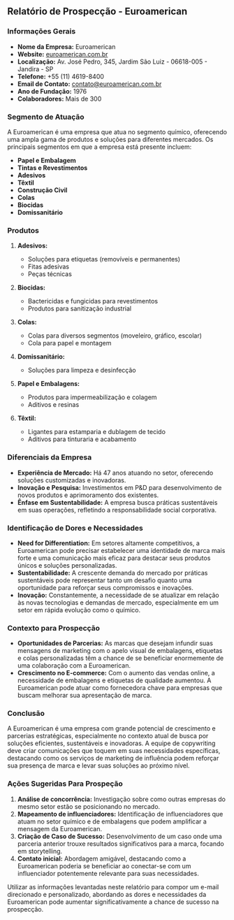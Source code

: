 ## Relatório de Prospecção - Euroamerican

### Informações Gerais
- **Nome da Empresa:** Euroamerican
- **Website:** [euroamerican.com.br](http://www.euroamerican.com.br)
- **Localização:** Av. José Pedro, 345, Jardim São Luiz - 06618-005 - Jandira - SP
- **Telefone:** +55 (11) 4619-8400
- **Email de Contato:** contato@euroamerican.com.br
- **Ano de Fundação:** 1976
- **Colaboradores:** Mais de 300

### Segmento de Atuação
A Euroamerican é uma empresa que atua no segmento químico, oferecendo uma ampla gama de produtos e soluções para diferentes mercados. Os principais segmentos em que a empresa está presente incluem:

- **Papel e Embalagem**
- **Tintas e Revestimentos**
- **Adesivos**
- **Têxtil**
- **Construção Civil**
- **Colas**
- **Biocidas**
- **Domissanitário**

### Produtos
1. **Adesivos:**
   - Soluções para etiquetas (removíveis e permanentes)
   - Fitas adesivas
   - Peças técnicas

2. **Biocidas:**
   - Bactericidas e fungicidas para revestimentos
   - Produtos para sanitização industrial

3. **Colas:**
   - Colas para diversos segmentos (moveleiro, gráfico, escolar)
   - Cola para papel e montagem

4. **Domissanitário:**
   - Soluções para limpeza e desinfecção

5. **Papel e Embalagens:**
   - Produtos para impermeabilização e colagem
   - Aditivos e resinas

6. **Têxtil:**
   - Ligantes para estamparia e dublagem de tecido
   - Aditivos para tinturaria e acabamento

### Diferenciais da Empresa
- **Experiência de Mercado:** Há 47 anos atuando no setor, oferecendo soluções customizadas e inovadoras.
- **Inovação e Pesquisa:** Investimentos em P&D para desenvolvimento de novos produtos e aprimoramento dos existentes.
- **Ênfase em Sustentabilidade:** A empresa busca práticas sustentáveis em suas operações, refletindo a responsabilidade social corporativa.

### Identificação de Dores e Necessidades
- **Need for Differentiation:** Em setores altamente competitivos, a Euroamerican pode precisar estabelecer uma identidade de marca mais forte e uma comunicação mais eficaz para destacar seus produtos únicos e soluções personalizadas.
- **Sustentabilidade:** A crescente demanda do mercado por práticas sustentáveis pode representar tanto um desafio quanto uma oportunidade para reforçar seus compromissos e inovações.
- **Inovação:** Constantemente, a necessidade de se atualizar em relação às novas tecnologias e demandas de mercado, especialmente em um setor em rápida evolução como o químico.

### Contexto para Prospecção
- **Oportunidades de Parcerias:** As marcas que desejam infundir suas mensagens de marketing com o apelo visual de embalagens, etiquetas e colas personalizadas têm a chance de se beneficiar enormemente de uma colaboração com a Euroamerican.
- **Crescimento no E-commerce:** Com o aumento das vendas online, a necessidade de embalagens e etiquetas de qualidade aumentou. A Euroamerican pode atuar como fornecedora chave para empresas que buscam melhorar sua apresentação de marca.

### Conclusão
A Euroamerican é uma empresa com grande potencial de crescimento e parcerias estratégicas, especialmente no contexto atual de busca por soluções eficientes, sustentáveis e inovadoras. A equipe de copywriting deve criar comunicações que toquem em suas necessidades específicas, destacando como os serviços de marketing de influência podem reforçar sua presença de marca e levar suas soluções ao próximo nível.

### Ações Sugeridas Para Prospeção
1. **Análise de concorrência:** Investigação sobre como outras empresas do mesmo setor estão se posicionando no mercado.
2. **Mapeamento de influenciadores:** Identificação de influenciadores que atuam no setor químico e de embalagens que podem amplificar a mensagem da Euroamerican.
3. **Criação de Caso de Sucesso:** Desenvolvimento de um caso onde uma parceria anterior trouxe resultados significativos para a marca, focando em storytelling.
4. **Contato inicial:** Abordagem amigável, destacando como a Euroamerican poderia se beneficiar ao conectar-se com um influenciador potentemente relevante para suas necessidades.

Utilizar as informações levantadas neste relatório para compor um e-mail direcionado e personalizado, abordando as dores e necessidades da Euroamerican pode aumentar significativamente a chance de sucesso na prospecção.